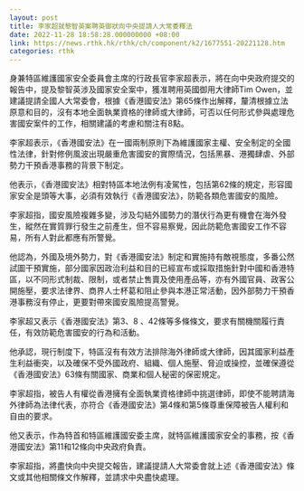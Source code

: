 ```yaml
---
layout: post
title: 李家超就黎智英案聘英御狀向中央提請人大常委釋法
date: 2022-11-28 18:58:28.000000000 +08:00
link: https://news.rthk.hk/rthk/ch/component/k2/1677551-20221128.htm
categories: rthk
---
```


身兼特區維護國家安全委員會主席的行政長官李家超表示，將在向中央政府提交的報告中，提及黎智英涉及國家安全案中，獲准聘用英國御用大律師Tim Owen，並建議提請全國人大常委會，根據《香港國安法》第65條作出解釋，釐清根據立法原意和目的，沒有本地全面執業資格的律師或大律師，可否以任何形式參與處理危害國安案件的工作，相關建議的考慮和關注有8點。

李家超表示，《香港國安法》在一國兩制原則下為維護國家主權、安全制定的全國性法律，針對修例風波出現嚴重危害國安的實際情況，包括黑暴、港獨肆虐、外部勢力干預香港事務的背景下制定。

他表示，《香港國安法》相對特區本地法例有凌駕性，包括第62條的規定，形容國家安全是頭等大事，必須有效執行《香港國安法》，防範各類危害國安的風險。

李家超指，國安風險複雜多變，涉及勾結外國勢力的潛伏行為更有機會在海外發生，縱然在實質罪行發生之前產生，但不容易察覺，因此防範危害國安工作不容易，所有人對此都應有所警覺。

他認為，外國及境外勢力，對《香港國安法》制定和實施持有敵視態度，多番公然試圖干預實施，部分國家因政治利益和目的已經宣布或採取措施針對中國和香港特區，以不同形式制裁、限制，或者禁止售賣及使用產品等，亦有外國官員、政客公開施壓，要求法律界、商界人士杯葛和阻止參與本港正常活動，因外部勢力干預香港事務沒有停止，更要對帶來國安風險提高警覺。

李家超又表示《香港國安法》第3、8 、42條等多條條文，要求有關機關履行責任，有效防範危害國安的行為和活動。

他承認，現行制度下，特區沒有有效方法排除海外律師或大律師，因其國家利益產生利益衝突，以及確保不受外國政府、組織、個人施壓、脅迫或操控，並確保遵從《香港國安法》63條有關國家、商業和個人秘密的保密規定。

李家超指，被告人有權從香港擁有全面執業資格律師中挑選律師，即使不能聘請海外律師為法律代表，亦符合《香港國安法》第4條和第5條尊重保障被告人權利和自由的要求。

他又表示，作為特首和特區維護國安委主席，就特區維護國家安全的事務，按《香港國安法》第11和12條向中央政府負責。

李家超指，將盡快向中央提交報告，建議提請人大常委會就上述《香港國安法》條文或其他相關條文作解釋，並請求中央盡快處理。

